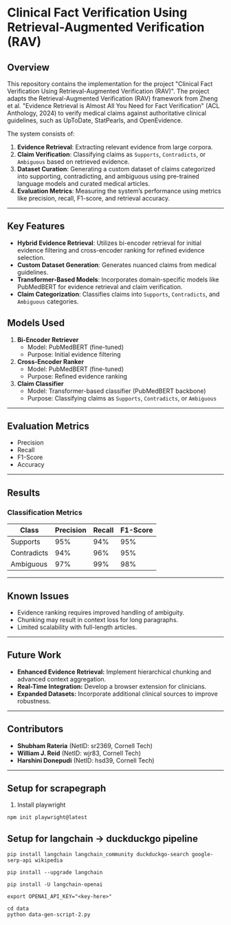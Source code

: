 # Clinical Fact Verification Using Retrieval-Augmented Verification (RAV)

## Overview
This repository contains the implementation for the project "Clinical Fact Verification Using Retrieval-Augmented Verification (RAV)". The project adapts the Retrieval-Augmented Verification (RAV) framework from Zheng et al. "Evidence Retrieval is Almost All You Need for Fact Verification" (ACL Anthology, 2024) to verify medical claims against authoritative clinical guidelines, such as UpToDate, StatPearls, and OpenEvidence.

The system consists of:
1. **Evidence Retrieval**: Extracting relevant evidence from large corpora.
2. **Claim Verification**: Classifying claims as `Supports`, `Contradicts`, or `Ambiguous` based on retrieved evidence.
3. **Dataset Curation**: Generating a custom dataset of claims categorized into supporting, contradicting, and ambiguous using pre-trained language models and curated medical articles.
4. **Evaluation Metrics**: Measuring the system’s performance using metrics like precision, recall, F1-score, and retrieval accuracy.

---

## Key Features
- **Hybrid Evidence Retrieval**: Utilizes bi-encoder retrieval for initial evidence filtering and cross-encoder ranking for refined evidence selection.
- **Custom Dataset Generation**: Generates nuanced claims from medical guidelines.
- **Transformer-Based Models**: Incorporates domain-specific models like PubMedBERT for evidence retrieval and claim verification.
- **Claim Categorization**: Classifies claims into `Supports`, `Contradicts`, and `Ambiguous` categories.

## Models Used
1. **Bi-Encoder Retriever**
   - Model: PubMedBERT (fine-tuned)
   - Purpose: Initial evidence filtering
2. **Cross-Encoder Ranker**
   - Model: PubMedBERT (fine-tuned)
   - Purpose: Refined evidence ranking
3. **Claim Classifier**
   - Model: Transformer-based classifier (PubMedBERT backbone)
   - Purpose: Classifying claims as `Supports`, `Contradicts`, or `Ambiguous`

---

## Evaluation Metrics
   - Precision
   - Recall
   - F1-Score
   - Accuracy

---

## Results
### Classification Metrics
| Class            | Precision | Recall | F1-Score |
|------------------|-----------|--------|----------|
| Supports         | 95%       | 94%    | 95%      |
| Contradicts      | 94%       | 96%    | 95%      |
| Ambiguous        | 97%       | 99%    | 98%      |

---

## Known Issues
- Evidence ranking requires improved handling of ambiguity.
- Chunking may result in context loss for long paragraphs.
- Limited scalability with full-length articles.

---

## Future Work
- **Enhanced Evidence Retrieval:** Implement hierarchical chunking and advanced context aggregation.
- **Real-Time Integration:** Develop a browser extension for clinicians.
- **Expanded Datasets:** Incorporate additional clinical sources to improve robustness.

---

## Contributors
- **Shubham Rateria** (NetID: sr2369, Cornell Tech)
- **William J. Reid** (NetID: wjr83, Cornell Tech)
- **Harshini Donepudi** (NetID: hsd39, Cornell Tech)

---


## Setup for scrapegraph

1. Install playwright
```
npm init playwright@latest
```

## Setup for langchain -> duckduckgo pipeline

```
pip install langchain langchain_community duckduckgo-search google-serp-api wikipedia

pip install --upgrade langchain

pip install -U langchain-openai

export OPENAI_API_KEY="<key-here>"
```

```
cd data
python data-gen-script-2.py
```
